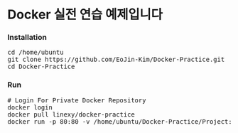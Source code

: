 # Docker 실전 연습 예제입니다
### Installation
<pre>
cd /home/ubuntu
git clone https://github.com/EoJin-Kim/Docker-Practice.git
cd Docker-Practice
</pre>

### Run
<pre>
# Login For Private Docker Repository
docker login
docker pull linexy/docker-practice
docker run -p 80:80 -v /home/ubuntu/Docker-Practice/Project:/var/www/html linexy/docker-practice
</pre>
